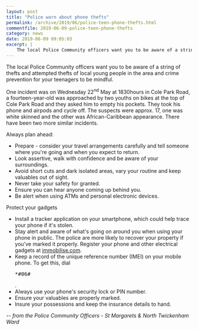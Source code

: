 ```yaml
---
layout: post
title: "Police warn about phone thefts"
permalink: /archive/2019/06/police-teen-phone-thefts.html
commentfile: 2019-06-09-police-teen-phone-thefts
category: news
date: 2019-06-09 09:05:03
excerpt: |
    The local Police Community officers want you to be aware of a string of thefts and attempted thefts of local young people in the area and crime prevention for your teenagers to be mindful.
---
```


The local Police Community officers want you to be aware of a string of thefts and attempted thefts of local young people in the area and crime prevention for your teenagers to be mindful.

One incident was on Wednesday 22<sup>nd</sup> May at 1830hours in Cole Park Road, a fourteen-year-old was approached by two youths on bikes at the top of Cole Park Road and they asked him to empty his pockets. They took his phone and airpods and cycle off.  The suspects were approx. 17, one was white skinned and the other was African-Caribbean appearance.  There have been two more similar incidents.

Always plan ahead:

- Prepare - consider your travel arrangements carefully and tell someone where you're going and when you expect to return.
- Look assertive, walk with confidence and be aware of your surroundings.
- Avoid short cuts and dark isolated areas, vary your routine and keep valuables out of sight.
- Never take your safety for granted.
- Ensure you can hear anyone coming up behind you.
- Be alert when using ATMs and personal electronic devices.

Protect your gadgets

- Install a tracker application on your smartphone, which could help trace your phone if it's stolen.
- Stay alert and aware of what's going on around you when using your phone in public.
The police are more likely to recover your property if you've marked it properly.
Register your phone and other electrical gadgets at [immobilise.com](https://www.immobilise.com/).
- Keep a record of the unique reference number (IMEI) on your mobile phone. To get this, dial <pre>*#06#</pre>.
- Always use your phone's security lock or PIN number.
- Ensure your valuables are properly marked.
- Insure your possessions and keep the insurance details to hand.

<cite>-- from the Police Community Officers - St Margarets &amp; North Twickenham Ward</cite>
